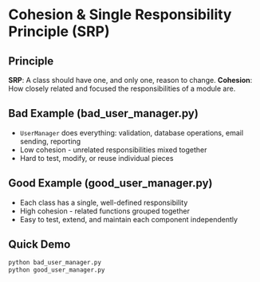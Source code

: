 # Cohesion & Single Responsibility Principle (SRP)

## Principle
**SRP**: A class should have one, and only one, reason to change.
**Cohesion**: How closely related and focused the responsibilities of a module are.

## Bad Example (bad_user_manager.py)
- `UserManager` does everything: validation, database operations, email sending, reporting
- Low cohesion - unrelated responsibilities mixed together
- Hard to test, modify, or reuse individual pieces

## Good Example (good_user_manager.py)
- Each class has a single, well-defined responsibility
- High cohesion - related functions grouped together
- Easy to test, extend, and maintain each component independently

## Quick Demo
```bash
python bad_user_manager.py
python good_user_manager.py
```

